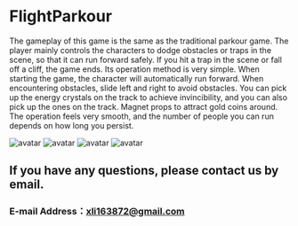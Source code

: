 # FlightParkour
The gameplay of this game is the same as the traditional parkour game. The player mainly controls the characters to dodge obstacles or traps in the scene, so that it can run forward safely. If you hit a trap in the scene or fall off a cliff, the game ends. Its operation method is very simple. When starting the game, the character will automatically run forward. When encountering obstacles, slide left and right to avoid obstacles. You can pick up the energy crystals on the track to achieve invincibility, and you can also pick up the ones on the track. Magnet props to attract gold coins around. The operation feels very smooth, and the number of people you can run depends on how long you persist.

![avatar](http://www.yhbmbc.top/IMG_1190.PNG)
![avatar](http://www.yhbmbc.top/IMG_1191.PNG)
![avatar](http://www.yhbmbc.top/IMG_1192.PNG)
![avatar](http://www.yhbmbc.top/IMG_1193.PNG)
##  If you have any questions, please contact us by email.
### E-mail Address：xli163872@gmail.com
